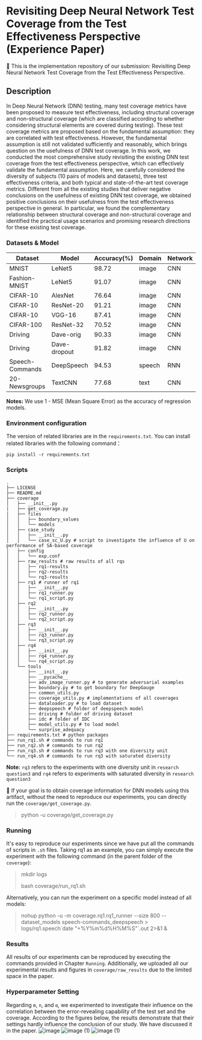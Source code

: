 # Revisiting Deep Neural Network Test Coverage from the Test Effectiveness Perspective (Experience Paper)

📢 This is the implementation repository of our submission: Revisiting Deep Neural Network Test Coverage from the Test Effectiveness Perspective. 

## Description  

In Deep Neural Network (DNN) testing, many test coverage metrics have been proposed to measure test effectiveness, including structural coverage and non-structural coverage (which are classified according to whether considering structural elements are covered during testing). These test coverage metrics are proposed based on the fundamental assumption: they are correlated with test effectiveness. However, the fundamental assumption is still not validated sufficiently and reasonably, which brings question on the usefulness of DNN test coverage. In this work, we conducted the most comprehensive study revisiting the existing DNN test coverage from the test effectiveness perspective, which can effectively validate the fundamental assumption. Here, we carefully considered the diversity of subjects (10 pairs of models and datasets), three test effectiveness criteria, and both typical and state-of-the-art test coverage metrics. Different from all the existing studies that deliver negative conclusions on the usefulness of existing DNN test coverage, we obtained positive conclusions on their usefulness from the test effectiveness perspective in general. In particular, we found the complementary relationship between structural coverage and non-structural coverage and identified the practical usage scenarios and promising research directions for these existing test coverage.

### Datasets & Model

| Dataset         | Model        | Accuracy(%) | Domain | Network |
| --------------- | ------------ | ----------- | ------ | ------- |
| MNIST           | LeNet5       | 98.72       | image  | CNN     |
| Fashion-MNIST   | LeNet5       | 91.07       | image  | CNN     |
| CIFAR-10        | AlexNet      | 76.64       | image  | CNN     |
| CIFAR-10        | ResNet-20    | 91.21       | image  | CNN     |
| CIFAR-10        | VGG-16       | 87.41       | image  | CNN     |
| CIFAR-100       | ResNet-32    | 70.52       | image  | CNN     |
| Driving         | Dave-orig    | 90.33       | image  | CNN     |
| Driving         | Dave-dropout | 91.82       | image  | CNN     |
| Speech-Commands | DeepSpeech   | 94.53       | speech | RNN     |
| 20-Newsgroups   | TextCNN      | 77.68       | text   | CNN     |

**Notes:** We use 1 - MSE (Mean Square Error) as the accuracy of regression models. 

### Environment configuration
The version of related libraries are in the `requirements.txt`. You can install related libraries with the following command：

```shell
pip install -r requirements.txt
```

### Scripts 

```
.
├── LICENSE
├── README.md
├── coverage  
│   ├── __init__.py
|   ├── get_coverage.py
|   ├── files
│   │   ├── boundary_values
│   │   └── models
│   ├── case_study
│   │   ├── __init__.py
│   │   └── case_sc_U.py # script to investigate the influence of U on performance of SA-based coverage
│   ├── config
│   │   └── exp.conf
│   ├── raw_results # raw results of all rqs
│   │   ├── rq1-results
│   │   ├── rq2-results
│   │   └── rq3-results
│   ├── rq1 # runner of rq1
│   │   ├── __init__.py
│   │   ├── rq1_runner.py
│   │   └── rq1_script.py
│   ├── rq2
│   │   ├── __init__.py
│   │   ├── rq2_runner.py
│   │   └── rq2_script.py
│   ├── rq3
│   │   ├── __init__.py
│   │   ├── rq3_runner.py
│   │   └── rq3_script.py
│   ├── rq4
│   │   ├── __init__.py
│   │   ├── rq4_runner.py
│   │   └── rq4_script.py
│   └── tools
│       ├── __init__.py
│       ├── __pycache__
│       ├── adv_image_runner.py # to generate adversarial examples
│       ├── boundary.py # to get boundary for DeepGauge
│       ├── common_utils.py 
│       ├── coverage_utils.py # implementations of all coverages
│       ├── dataloader.py # to load dataset
│       ├── deepspeech # folder of deepspeech model
│       ├── driving # folder of driving dataset
│       ├── idc # folder of IDC
│       ├── model_utils.py # to load model
│       └── surprise_adequacy
├── requirements.txt # python packages
├── run_rq1.sh # commands to run rq1
├── run_rq2.sh # commands to run rq2
├── run_rq3.sh # commands to run rq3 with one diversity unit
└── run_rq4.sh # commands to run rq3 with saturated diversity
```
**Note:** `rq3` refers to the experiments with one diversity unit in `research question3` and `rq4` refers to experiments with saturated diversity in `research question3`


📢 If your goal is to obtain coverage information for DNN models using this artifact, without the need to reproduce our experiments, you can directly run the `coverage/get_coverage.py`.
> python -u coverage/get_coverage.py 

### Running

It's easy to reproduce our experiments since we have put all the commands of scripts in `.sh` files. Taking rq1 as an example, you can simply execute the experiment with the following command (in the parent folder of the `coverage`):

> mkdir logs
>
> bash coverage/run_rq1.sh

Alternatively, you can run the experiment on a specific model instead of all models:

> nohup python -u -m coverage.rq1.rq1_runner --size 800 --dataset_models speech-commands_deepspeech  > logs/rq1.speech\`date "+%Y%m%d%H%M%S"\`.out 2>&1 &

### Results

All results of our experiments can be reproduced by executing the commands provided in Chapter `Running`. Additionally, we uploaded all our experimental results and figures in `coverage/raw_results` due to the limited space in the paper.

### Hyperparameter Setting
Regarding `m`, `n`, and `α`, we experimented to investigate their influence on the correlation between the error-revealing capability of the test set and the coverage. According to the figures below, the results demonstrate that their settings hardly influence the conclusion of our study. We have discussed it in the paper. 
![image](https://user-images.githubusercontent.com/98631517/206959630-d8d42af1-7357-400a-8539-2526429187f7.png)
![image (1)](https://user-images.githubusercontent.com/98631517/206959706-4ede87eb-f3bf-4bfb-b49e-64379a7dd9d3.png)
![image (1)](https://user-images.githubusercontent.com/98631517/206959769-8e05079d-c740-483b-b059-7305de5f9361.png)



